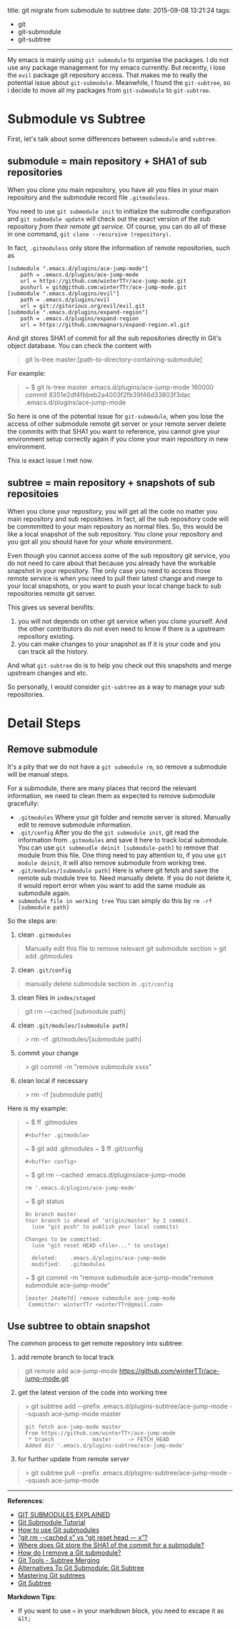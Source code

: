 title: git migrate from submodule to subtree
date: 2015-09-08 13:21:24
tags:
  - git
  - git-submodule
  - git-subtree
---

My emacs is mainly using `git submodule` to organise the packages. I do not use any package management for my emacs currently. But recently, i lose the `evil` package git repository access. That makes me to really the potential issue about `git-submodule`. Meanwhile, I found the `git-subtree`, so i decide to move all my packages from `git-submodule` to `git-subtree`.


<!--more-->


# Submodule vs Subtree
First, let's talk about some differences between `submodule` and `subtree`.

## submodule = main repository + SHA1 of sub repositories

When you clone you main repository, you have all you files in your main repository and the submodule record file `.gitmoduless`.

You need to use `git submodule init` to initialize the submodle configuration and `git submodule update` will check out the exact version of the sub repository *from their remote git service*. Of course, you can do all of these in one command, `git clone --recursive (repository)`.

In fact, `.gitmoduless` only store the information of  remote repositories, such as 
```
[submodule ".emacs.d/plugins/ace-jump-mode"]
    path = .emacs.d/plugins/ace-jump-mode
    url = https://github.com/winterTTr/ace-jump-mode.git
    pushurl = git@github.com:winterTTr/ace-jump-mode.git
[submodule ".emacs.d/plugins/evil"]
    path = .emacs.d/plugins/evil
    url = git://gitorious.org/evil/evil.git
[submodule ".emacs.d/plugins/expand-region"]
    path = .emacs.d/plugins/expand-region
    url = https://github.com/magnars/expand-region.el.git
```


And git stores SHA1 of commit for all the sub repositories directly in Git's object database. You can check the content with
> git ls-tree master:[path-to-directory-containing-submodule]

For example:

> ~ $ git ls-tree master .emacs.d/plugins/ace-jump-mode
> 160000 commit 8351e2df4fbbeb2a4003f2fb39f46d33803f3dac	.emacs.d/plugins/ace-jump-mode

So here is one of the potential issue for `git-submodule`, when you lose the access of other submodule remote git server or your remote server delete the commits with that SHA1 you want to reference, you cannot give your environment setup correctly again if you clone your main repository in new environment.

This is exact issue i met now.




## subtree = main repository + snapshots of sub repositoies
When you clone your repository, you will get all the code no matter you main repository and sub repositoies. In fact, all the sub repository code will be commmitted to your main repository as normal files. So, this would be like a local snapshot of the sub repository. You clone your repository and you got all you should have for your whole environment.

Even though you cannot access some of the sub repository git service, you do not need to care about that because you already have the workable snapshot in your repository. The only case you need to access those remote service is when you need to pull their latest change and merge to your local snapshots, or you want to push your local change back to sub repositories remote git server.

This gives us several benifits:
1. you will not depends on other git service when you clone yourself. And the other contributors do not even need to know if there is a upstream repository existing.
3. you can make changes to your snapshot as if it is your code and you can track all the history.

And what `git-subtree` do is to help you check out this snapshots and merge upstream changes and etc.

So personally, I would consider `git-subtree` as a way to manage your sub repositories.


# Detail Steps

## Remove submodule

It's a pity that we do not have a `git submodule rm`, so remove a submodule will be manual steps.

For a submodule, there are many places that record the relevant information, we need to clean them as expected to remove submodule gracefully:
- `.gitmodules`
Where your git folder and remote server is stored. Manually edit to remove submodule information.
- `.git/config`
After you do the `git submodule init`, git read the information from `.gitmodules` and save it here to track local submodule. You can use `git submoudle deinit [submodule-path]` to remove that module from this file. One thing need to pay attention to, if you use `git module deinit`, it will also remove submodule from working tree.
- `.git/modules/[submodule path]`
Here is where git fetch and save the remote sub module tree to. Need manually delete. If you do not delete it, it would report error when you want to add the same module as submodule again.
- `submodule file in working tree`
You can simply do this by `rm -rf [submodule path]`

So the steps are:

1. clean `.gitmodules`
> Manually edit this file to remove relevant git submodule section
> &gt; git add .gitmodules

2. clean `.git/config`
> manually delete submodule section in `.git/config`

3. clean files in `index/staged`
> git rm --cached [submodule path]

4. clean `.git/modules/[submodule path]`
> &gt; rm -rf .git/modules/[submodule path]

5. commit your change
> &gt; git commit -m "remove submodule xxxx"

6. clean local if necessary
> &gt; rm -rf [submodule path]

Here is my example:

> ~ $ ff .gitmodules
>
>     #<buffer .gitmodule>
>
> ~ $ git add .gitmodules
> ~ $ ff .git/config
>
>     #<buffer config>
>
> ~ $ git rm --cached .emacs.d/plugins/ace-jump-mode
>
>     rm '.emacs.d/plugins/ace-jump-mode'
>
> ~ $ git status
>
>     On branch master
>     Your branch is ahead of 'origin/master' by 1 commit.
>       (use "git push" to publish your local commits)
> 
>     Changes to be committed:
>       (use "git reset HEAD <file>..." to unstage)
> 
>       deleted:    .emacs.d/plugins/ace-jump-mode
>       modified:   .gitmodules
> 
> ~ $ git commit -m "remove submodule ace-jump-mode"remove submodule ace-jump-mode"
> 
>     [master 24a9e7d] remove submodule ace-jump-mode
>      Committer: winterTTr <winterTTr@gmail.com>

## Use subtree to obtain snapshot

The common process to get remote repository into subtree:
1. add remote branch to local track
> git remote add ace-jump-mode https://github.com/winterTTr/ace-jump-mode.git

2. get the latest version of the code into working tree
> &gt; git subtree add --prefix .emacs.d/plugins-subtree/ace-jump-mode --squash ace-jump-mode master
>
>     git fetch ace-jump-mode master
>     From https://github.com/winterTTr/ace-jump-mode
>      * branch            master     -> FETCH_HEAD
>     Added dir '.emacs.d/plugins-subtree/ace-jump-mode'

3. for further update from remote server
> &gt; git subtree pull --prefix .emacs.d/plugins-subtree/ace-jump-mode --squash ace-jump-mode



---

**References**:

- [GIT SUBMODULES EXPLAINED](http://longair.net/blog/2010/06/02/git-submodules-explained/)
- [Git Submodule Tutorial](https://git.wiki.kernel.org/index.php/GitSubmoduleTutorial)
- [How to use Git submodules](http://blog.joncairns.com/2011/10/how-to-use-git-submodules/)
- [“git rm --cached x” vs “git reset head — x”?](http://stackoverflow.com/questions/5798930/git-rm-cached-x-vs-git-reset-head-x)
- [Where does Git store the SHA1 of the commit for a submodule?](http://stackoverflow.com/questions/5033441/where-does-git-store-the-sha1-of-the-commit-for-a-submodule)
- [How do I remove a Git submodule?](http://stackoverflow.com/questions/1260748/how-do-i-remove-a-git-submodule)
- [Git Tools - Subtree Merging](https://git-scm.com/book/en/v1/Git-Tools-Subtree-Merging)
- [Alternatives To Git Submodule: Git Subtree](http://blogs.atlassian.com/2013/05/alternatives-to-git-submodule-git-subtree/)
- [Mastering Git subtrees](https://medium.com/@porteneuve/mastering-git-subtrees-943d29a798ec)
- [Git Subtree](http://git-memo.readthedocs.org/en/latest/subtree.html)

**Markdown Tips**:
- If you want to use `<` in your markdown block, you need to escape it as `&lt;`
